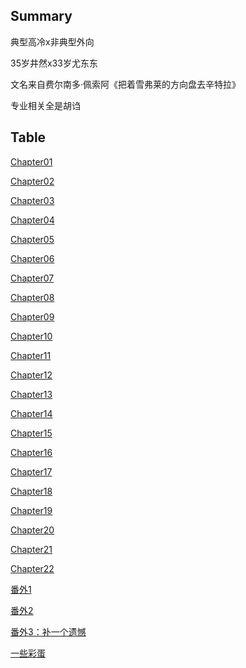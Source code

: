 **Summary**
------
典型高冷x非典型外向

35岁井然x33岁尤东东

文名来自费尔南多·佩索阿《把着雪弗莱的方向盘去辛特拉》

专业相关全是胡诌

**Table**
----
[Chapter01](https://github.com/DarkStarSafari/SafariBook/blob/main/%E3%80%90%E4%BA%95%E4%B8%9C%E3%80%91%E5%9C%A8%E5%8E%BB%E8%BE%9B%E7%89%B9%E6%8B%89%E7%9A%84%E8%B7%AF%E4%B8%8A/Chapter01.md)

[Chapter02](https://github.com/DarkStarSafari/SafariBook/blob/main/%E3%80%90%E4%BA%95%E4%B8%9C%E3%80%91%E5%9C%A8%E5%8E%BB%E8%BE%9B%E7%89%B9%E6%8B%89%E7%9A%84%E8%B7%AF%E4%B8%8A/Chapter02.md)

[Chapter03](https://github.com/DarkStarSafari/SafariBook/blob/main/%E3%80%90%E4%BA%95%E4%B8%9C%E3%80%91%E5%9C%A8%E5%8E%BB%E8%BE%9B%E7%89%B9%E6%8B%89%E7%9A%84%E8%B7%AF%E4%B8%8A/Chapter03.md)

[Chapter04](https://github.com/DarkStarSafari/SafariBook/blob/main/%E3%80%90%E4%BA%95%E4%B8%9C%E3%80%91%E5%9C%A8%E5%8E%BB%E8%BE%9B%E7%89%B9%E6%8B%89%E7%9A%84%E8%B7%AF%E4%B8%8A/Chapter04.md)

[Chapter05](https://github.com/DarkStarSafari/SafariBook/blob/main/%E3%80%90%E4%BA%95%E4%B8%9C%E3%80%91%E5%9C%A8%E5%8E%BB%E8%BE%9B%E7%89%B9%E6%8B%89%E7%9A%84%E8%B7%AF%E4%B8%8A/Chapter05.md)

[Chapter06](https://github.com/DarkStarSafari/SafariBook/blob/main/%E3%80%90%E4%BA%95%E4%B8%9C%E3%80%91%E5%9C%A8%E5%8E%BB%E8%BE%9B%E7%89%B9%E6%8B%89%E7%9A%84%E8%B7%AF%E4%B8%8A/Chapter06.md)

[Chapter07](https://github.com/DarkStarSafari/SafariBook/blob/main/%E3%80%90%E4%BA%95%E4%B8%9C%E3%80%91%E5%9C%A8%E5%8E%BB%E8%BE%9B%E7%89%B9%E6%8B%89%E7%9A%84%E8%B7%AF%E4%B8%8A/Chapter07.md)

[Chapter08](https://github.com/DarkStarSafari/SafariBook/blob/main/%E3%80%90%E4%BA%95%E4%B8%9C%E3%80%91%E5%9C%A8%E5%8E%BB%E8%BE%9B%E7%89%B9%E6%8B%89%E7%9A%84%E8%B7%AF%E4%B8%8A/Chapter08.md)

[Chapter09](https://github.com/DarkStarSafari/SafariBook/blob/main/%E3%80%90%E4%BA%95%E4%B8%9C%E3%80%91%E5%9C%A8%E5%8E%BB%E8%BE%9B%E7%89%B9%E6%8B%89%E7%9A%84%E8%B7%AF%E4%B8%8A/Chapter09.md)

[Chapter10](https://github.com/DarkStarSafari/SafariBook/blob/main/%E3%80%90%E4%BA%95%E4%B8%9C%E3%80%91%E5%9C%A8%E5%8E%BB%E8%BE%9B%E7%89%B9%E6%8B%89%E7%9A%84%E8%B7%AF%E4%B8%8A/Chapter10.md)

[Chapter11](https://github.com/DarkStarSafari/SafariBook/blob/main/%E3%80%90%E4%BA%95%E4%B8%9C%E3%80%91%E5%9C%A8%E5%8E%BB%E8%BE%9B%E7%89%B9%E6%8B%89%E7%9A%84%E8%B7%AF%E4%B8%8A/Chapter11.md)

[Chapter12](https://github.com/DarkStarSafari/SafariBook/blob/main/%E3%80%90%E4%BA%95%E4%B8%9C%E3%80%91%E5%9C%A8%E5%8E%BB%E8%BE%9B%E7%89%B9%E6%8B%89%E7%9A%84%E8%B7%AF%E4%B8%8A/Chapter12.md)

[Chapter13](https://github.com/DarkStarSafari/SafariBook/blob/main/%E3%80%90%E4%BA%95%E4%B8%9C%E3%80%91%E5%9C%A8%E5%8E%BB%E8%BE%9B%E7%89%B9%E6%8B%89%E7%9A%84%E8%B7%AF%E4%B8%8A/Chapter13.md)

[Chapter14](https://github.com/DarkStarSafari/SafariBook/blob/main/%E3%80%90%E4%BA%95%E4%B8%9C%E3%80%91%E5%9C%A8%E5%8E%BB%E8%BE%9B%E7%89%B9%E6%8B%89%E7%9A%84%E8%B7%AF%E4%B8%8A/Chapter14.md)

[Chapter15](https://github.com/DarkStarSafari/SafariBook/blob/main/%E3%80%90%E4%BA%95%E4%B8%9C%E3%80%91%E5%9C%A8%E5%8E%BB%E8%BE%9B%E7%89%B9%E6%8B%89%E7%9A%84%E8%B7%AF%E4%B8%8A/Chapter15.md)

[Chapter16](https://github.com/DarkStarSafari/SafariBook/blob/main/%E3%80%90%E4%BA%95%E4%B8%9C%E3%80%91%E5%9C%A8%E5%8E%BB%E8%BE%9B%E7%89%B9%E6%8B%89%E7%9A%84%E8%B7%AF%E4%B8%8A/Chapter16.md)

[Chapter17](https://github.com/DarkStarSafari/SafariBook/blob/main/%E3%80%90%E4%BA%95%E4%B8%9C%E3%80%91%E5%9C%A8%E5%8E%BB%E8%BE%9B%E7%89%B9%E6%8B%89%E7%9A%84%E8%B7%AF%E4%B8%8A/Chapter17.md)

[Chapter18](https://github.com/DarkStarSafari/SafariBook/blob/main/%E3%80%90%E4%BA%95%E4%B8%9C%E3%80%91%E5%9C%A8%E5%8E%BB%E8%BE%9B%E7%89%B9%E6%8B%89%E7%9A%84%E8%B7%AF%E4%B8%8A/Chapter18.md)

[Chapter19](https://github.com/DarkStarSafari/SafariBook/blob/main/%E3%80%90%E4%BA%95%E4%B8%9C%E3%80%91%E5%9C%A8%E5%8E%BB%E8%BE%9B%E7%89%B9%E6%8B%89%E7%9A%84%E8%B7%AF%E4%B8%8A/Chapter19.md)

[Chapter20](https://github.com/DarkStarSafari/SafariBook/blob/main/%E3%80%90%E4%BA%95%E4%B8%9C%E3%80%91%E5%9C%A8%E5%8E%BB%E8%BE%9B%E7%89%B9%E6%8B%89%E7%9A%84%E8%B7%AF%E4%B8%8A/Chapter20.md)

[Chapter21](https://github.com/DarkStarSafari/SafariBook/blob/main/%E3%80%90%E4%BA%95%E4%B8%9C%E3%80%91%E5%9C%A8%E5%8E%BB%E8%BE%9B%E7%89%B9%E6%8B%89%E7%9A%84%E8%B7%AF%E4%B8%8A/Chapter21.md)

[Chapter22](https://github.com/DarkStarSafari/SafariBook/blob/main/%E3%80%90%E4%BA%95%E4%B8%9C%E3%80%91%E5%9C%A8%E5%8E%BB%E8%BE%9B%E7%89%B9%E6%8B%89%E7%9A%84%E8%B7%AF%E4%B8%8A/Chapter22.md)


[番外1](https://github.com/DarkStarSafari/SafariBook/blob/main/%E3%80%90%E4%BA%95%E4%B8%9C%E3%80%91%E5%9C%A8%E5%8E%BB%E8%BE%9B%E7%89%B9%E6%8B%89%E7%9A%84%E8%B7%AF%E4%B8%8A/%E7%95%AA%E5%A4%961.md)

[番外2](https://github.com/DarkStarSafari/SafariBook/blob/main/%E3%80%90%E4%BA%95%E4%B8%9C%E3%80%91%E5%9C%A8%E5%8E%BB%E8%BE%9B%E7%89%B9%E6%8B%89%E7%9A%84%E8%B7%AF%E4%B8%8A/%E7%95%AA%E5%A4%962.md)

[番外3：补一个遗憾](https://github.com/DarkStarSafari/SafariBook/blob/main/%E3%80%90%E4%BA%95%E4%B8%9C%E3%80%91%E5%9C%A8%E5%8E%BB%E8%BE%9B%E7%89%B9%E6%8B%89%E7%9A%84%E8%B7%AF%E4%B8%8A/%E7%95%AA%E5%A4%963.md)

[一些彩蛋](https://github.com/DarkStarSafari/SafariBook/blob/main/%E3%80%90%E4%BA%95%E4%B8%9C%E3%80%91%E5%9C%A8%E5%8E%BB%E8%BE%9B%E7%89%B9%E6%8B%89%E7%9A%84%E8%B7%AF%E4%B8%8A/%E4%B8%80%E4%BA%9B%E5%BD%A9%E8%9B%8B.md)
